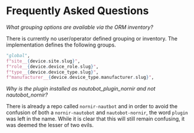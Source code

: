 # Frequently Asked Questions

_What grouping options are available via the ORM inventory?_

There is currently no user/operator defined grouping or inventory. The implementation defines the following groups.

```python
"global",
f"site__{device.site.slug}",
f"role__{device.device_role.slug}",
f"type__{device.device_type.slug}",
f"manufacturer__{device.device_type.manufacturer.slug}",
```

_Why is the plugin installed as nautobot_plugin_nornir and not nautobot_nornir?_

There is already a repo called `nornir-nautbot` and in order to avoid the confusion of both a `nornir-nautobot` and `nautobot-nornir`, the word 
`plugin` was left in the name. While it is clear that this will still remain confusing, it was deemed the lesser of two evils.